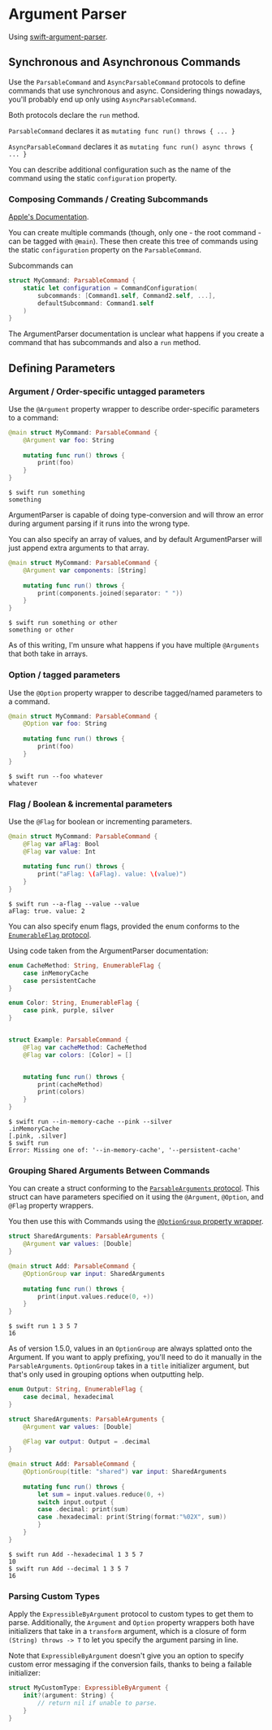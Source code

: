 # Argument Parser

Using [swift-argument-parser](https://github.com/apple/swift-argument-parser).

## Synchronous and Asynchronous Commands

Use the `ParsableCommand` and `AsyncParsableCommand` protocols to define commands that use synchronous and async. Considering things nowadays, you'll probably end up only using `AsyncParsableCommand`.

Both protocols declare the `run` method.

`ParsableCommand` declares it as `mutating func run() throws { ... }`

`AsyncParsableCommand` declares it as `mutating func run() async throws { ... }`

You can describe additional configuration such as the name of the command using the static `configuration` property.

### Composing Commands / Creating Subcommands

[Apple's Documentation](https://swiftpackageindex.com/apple/swift-argument-parser/main/documentation/argumentparser/commandsandsubcommands).

You can create multiple commands (though, only one - the root command - can be tagged with `@main`). These then create this tree of commands using the static `configuration` property on the `ParsableCommand`.

Subcommands can 

```swift
struct MyCommand: ParsableCommand {
    static let configuration = CommandConfiguration(
        subcommands: [Command1.self, Command2.self, ...],
        defaultSubcommand: Command1.self
    )
}
```

The ArgumentParser documentation is unclear what happens if you create a command that has subcommands and also a `run` method.

## Defining Parameters

### Argument / Order-specific untagged parameters

Use the `@Argument` property wrapper to describe order-specific parameters to a command:

```swift
@main struct MyCommand: ParsableCommand {
    @Argument var foo: String
    
    mutating func run() throws {
        print(foo)
    }
}
```

```text
$ swift run something
something
```

ArgumentParser is capable of doing type-conversion and will throw an error during argument parsing if it runs into the wrong type.

You can also specify an array of values, and by default ArgumentParser will just append extra arguments to that array.

```swift
@main struct MyCommand: ParsableCommand {
    @Argument var components: [String]
    
    mutating func run() throws {
        print(components.joined(separator: " "))
    }
}
```

```text
$ swift run something or other
something or other
```

As of this writing, I'm unsure what happens if you have multiple `@Arguments` that both take in arrays.

### Option / tagged parameters

Use the `@Option` property wrapper to describe tagged/named parameters to a command.

```swift
@main struct MyCommand: ParsableCommand {
    @Option var foo: String
    
    mutating func run() throws {
        print(foo)
    }
}
```

```text
$ swift run --foo whatever
whatever
```

### Flag / Boolean & incremental parameters

Use the `@Flag` for boolean or incrementing parameters.

```swift
@main struct MyCommand: ParsableCommand {
    @Flag var aFlag: Bool
    @Flag var value: Int
    
    mutating func run() throws {
        print("aFlag: \(aFlag). value: \(value)")
    }
}
```

```text
$ swift run --a-flag --value --value
aFlag: true. value: 2
```

You can also specify enum flags, provided the enum conforms to the [`EnumerableFlag` protocol](https://swiftpackageindex.com/apple/swift-argument-parser/main/documentation/argumentparser/enumerableflag).

Using code taken from the ArgumentParser documentation:

```swift
enum CacheMethod: String, EnumerableFlag {
    case inMemoryCache
    case persistentCache
}

enum Color: String, EnumerableFlag {
    case pink, purple, silver
}


struct Example: ParsableCommand {
    @Flag var cacheMethod: CacheMethod
    @Flag var colors: [Color] = []


    mutating func run() throws {
        print(cacheMethod)
        print(colors)
    }
}
```

```text
$ swift run --in-memory-cache --pink --silver
.inMemoryCache
[.pink, .silver]
$ swift run
Error: Missing one of: '--in-memory-cache', '--persistent-cache'
```

### Grouping Shared Arguments Between Commands

You can create a struct conforming to the [`ParsableArguments` protocol](https://swiftpackageindex.com/apple/swift-argument-parser/main/documentation/argumentparser/parsablearguments). This struct can have parameters specified on it using the `@Argument`, `@Option`, and `@Flag` property wrappers.

You then use this with Commands using the [`@OptionGroup` property wrapper](https://swiftpackageindex.com/apple/swift-argument-parser/main/documentation/argumentparser/optiongroup).

```swift
struct SharedArguments: ParsableArguments {
    @Argument var values: [Double]
}

@main struct Add: ParsableCommand {
    @OptionGroup var input: SharedArguments
    
    mutating func run() throws {
        print(input.values.reduce(0, +))
    }
}
```

```text
$ swift run 1 3 5 7
16
```

As of version 1.5.0, values in an `OptionGroup` are always splatted onto the Argument. If you want to apply prefixing, you'll need to do it manually in the `ParsableArguments`. `OptionGroup` takes in a `title` initializer argument, but that's only used in grouping options when outputting help.

```swift
enum Output: String, EnumerableFlag {
    case decimal, hexadecimal
}

struct SharedArguments: ParsableArguments {
    @Argument var values: [Double]
    
    @Flag var output: Output = .decimal
}

@main struct Add: ParsableCommand {
    @OptionGroup(title: "shared") var input: SharedArguments
    
    mutating func run() throws {
        let sum = input.values.reduce(0, +)
        switch input.output {
        case .decimal: print(sum)
        case .hexadecimal: print(String(format:"%02X", sum))
        }
    }
}
```

```text
$ swift run Add --hexadecimal 1 3 5 7
10
$ swift run Add --decimal 1 3 5 7
16
```

### Parsing Custom Types

Apply the `ExpressibleByArgument` protocol to custom types to get them to parse. Additionally, the `Argument` and `Option` property wrappers both have initializers that take in a `transform` argument, which is a closure of form `(String) throws -> T` to let you specify the argument parsing in line.

Note that `ExpressibleByArgument` doesn't give you an option to specify custom error messaging if the conversion fails, thanks to being a failable initializer:

```swift
struct MyCustomType: ExpressibleByArgument {
    init?(argument: String) {
        // return nil if unable to parse.
    }
}
```
